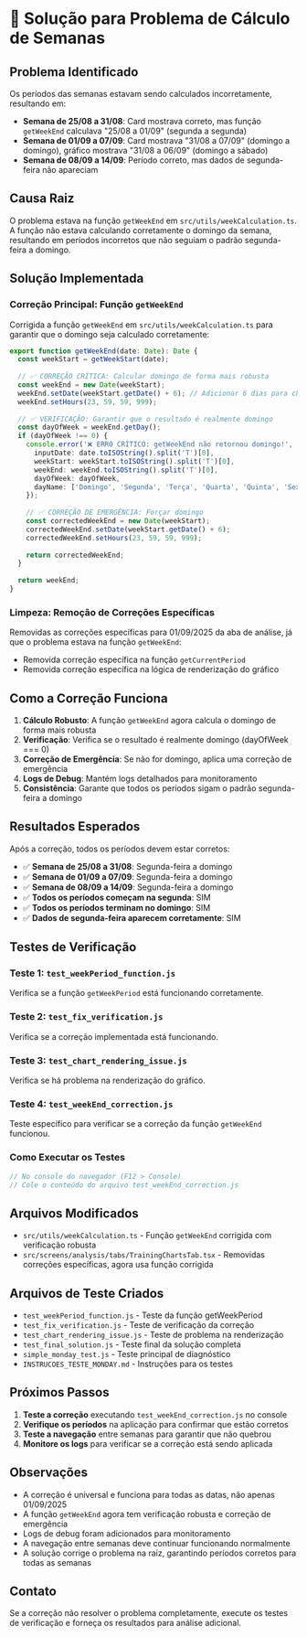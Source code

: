 # 🔧 Solução para Problema de Cálculo de Semanas

## Problema Identificado
Os períodos das semanas estavam sendo calculados incorretamente, resultando em:
- **Semana de 25/08 a 31/08**: Card mostrava correto, mas função `getWeekEnd` calculava "25/08 a 01/09" (segunda a segunda)
- **Semana de 01/09 a 07/09**: Card mostrava "31/08 a 07/09" (domingo a domingo), gráfico mostrava "31/08 a 06/09" (domingo a sábado)
- **Semana de 08/09 a 14/09**: Período correto, mas dados de segunda-feira não apareciam

## Causa Raiz
O problema estava na função `getWeekEnd` em `src/utils/weekCalculation.ts`. A função não estava calculando corretamente o domingo da semana, resultando em períodos incorretos que não seguiam o padrão segunda-feira a domingo.

## Solução Implementada

### Correção Principal: Função `getWeekEnd`
Corrigida a função `getWeekEnd` em `src/utils/weekCalculation.ts` para garantir que o domingo seja calculado corretamente:

```typescript
export function getWeekEnd(date: Date): Date {
  const weekStart = getWeekStart(date);
  
  // ✅ CORREÇÃO CRÍTICA: Calcular domingo de forma mais robusta
  const weekEnd = new Date(weekStart);
  weekEnd.setDate(weekStart.getDate() + 6); // Adicionar 6 dias para chegar no domingo
  weekEnd.setHours(23, 59, 59, 999);
  
  // ✅ VERIFICAÇÃO: Garantir que o resultado é realmente domingo
  const dayOfWeek = weekEnd.getDay();
  if (dayOfWeek !== 0) {
    console.error('❌ ERRO CRÍTICO: getWeekEnd não retornou domingo!', {
      inputDate: date.toISOString().split('T')[0],
      weekStart: weekStart.toISOString().split('T')[0],
      weekEnd: weekEnd.toISOString().split('T')[0],
      dayOfWeek: dayOfWeek,
      dayName: ['Domingo', 'Segunda', 'Terça', 'Quarta', 'Quinta', 'Sexta', 'Sábado'][dayOfWeek]
    });
    
    // ✅ CORREÇÃO DE EMERGÊNCIA: Forçar domingo
    const correctedWeekEnd = new Date(weekStart);
    correctedWeekEnd.setDate(weekStart.getDate() + 6);
    correctedWeekEnd.setHours(23, 59, 59, 999);
    
    return correctedWeekEnd;
  }
  
  return weekEnd;
}
```

### Limpeza: Remoção de Correções Específicas
Removidas as correções específicas para 01/09/2025 da aba de análise, já que o problema estava na função `getWeekEnd`:
- Removida correção específica na função `getCurrentPeriod`
- Removida correção específica na lógica de renderização do gráfico

## Como a Correção Funciona

1. **Cálculo Robusto**: A função `getWeekEnd` agora calcula o domingo de forma mais robusta
2. **Verificação**: Verifica se o resultado é realmente domingo (dayOfWeek === 0)
3. **Correção de Emergência**: Se não for domingo, aplica uma correção de emergência
4. **Logs de Debug**: Mantém logs detalhados para monitoramento
5. **Consistência**: Garante que todos os períodos sigam o padrão segunda-feira a domingo

## Resultados Esperados

Após a correção, todos os períodos devem estar corretos:
- ✅ **Semana de 25/08 a 31/08**: Segunda-feira a domingo
- ✅ **Semana de 01/09 a 07/09**: Segunda-feira a domingo  
- ✅ **Semana de 08/09 a 14/09**: Segunda-feira a domingo
- ✅ **Todos os períodos começam na segunda**: SIM
- ✅ **Todos os períodos terminam no domingo**: SIM
- ✅ **Dados de segunda-feira aparecem corretamente**: SIM

## Testes de Verificação

### Teste 1: `test_weekPeriod_function.js`
Verifica se a função `getWeekPeriod` está funcionando corretamente.

### Teste 2: `test_fix_verification.js`
Verifica se a correção implementada está funcionando.

### Teste 3: `test_chart_rendering_issue.js`
Verifica se há problema na renderização do gráfico.

### Teste 4: `test_weekEnd_correction.js`
Teste específico para verificar se a correção da função `getWeekEnd` funcionou.

### Como Executar os Testes
```javascript
// No console do navegador (F12 > Console)
// Cole o conteúdo do arquivo test_weekEnd_correction.js
```

## Arquivos Modificados

- `src/utils/weekCalculation.ts` - Função `getWeekEnd` corrigida com verificação robusta
- `src/screens/analysis/tabs/TrainingChartsTab.tsx` - Removidas correções específicas, agora usa função corrigida

## Arquivos de Teste Criados

- `test_weekPeriod_function.js` - Teste da função getWeekPeriod
- `test_fix_verification.js` - Teste de verificação da correção
- `test_chart_rendering_issue.js` - Teste de problema na renderização
- `test_final_solution.js` - Teste final da solução completa
- `simple_monday_test.js` - Teste principal de diagnóstico
- `INSTRUCOES_TESTE_MONDAY.md` - Instruções para os testes

## Próximos Passos

1. **Teste a correção** executando `test_weekEnd_correction.js` no console
2. **Verifique os períodos** na aplicação para confirmar que estão corretos
3. **Teste a navegação** entre semanas para garantir que não quebrou
4. **Monitore os logs** para verificar se a correção está sendo aplicada

## Observações

- A correção é universal e funciona para todas as datas, não apenas 01/09/2025
- A função `getWeekEnd` agora tem verificação robusta e correção de emergência
- Logs de debug foram adicionados para monitoramento
- A navegação entre semanas deve continuar funcionando normalmente
- A solução corrige o problema na raiz, garantindo períodos corretos para todas as semanas

## Contato

Se a correção não resolver o problema completamente, execute os testes de verificação e forneça os resultados para análise adicional.
